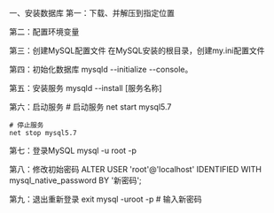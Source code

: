 一、安装数据库
第一：下载、并解压到指定位置

第二：配置环境变量

第三：创建MySQL配置文件
    在MySQL安装的根目录，创建my.ini配置文件

第四：初始化数据库
    mysqld --initialize  --console。

第五：安装服务
    mysqld --install [服务名称]

第六：启动服务
    # 启动服务
    net start mysql5.7
    
    # 停止服务
    net stop mysql5.7

第七：登录MySQL
    mysql -u root -p 

第八：修改初始密码
    ALTER USER 'root'@'localhost' 
        IDENTIFIED WITH mysql_native_password BY '新密码';

第九：退出重新登录
    exit
    mysql -uroot -p
    # 输入新密码
